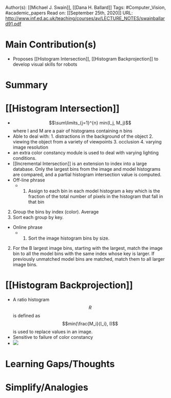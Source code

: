 Author(s): [[Michael J. Swain]], [[Dana H. Ballard]]
Tags: #Computer_Vision, #academic_papers
Read on: [[September 25th, 2020]]
URL: http://www.inf.ed.ac.uk/teaching/courses/av/LECTURE_NOTES/swainballard91.pdf
# Main Contribution(s)
- Proposes [[Histogram Intersection]], [[Histogram Backprojection]] to develop visual skills for robots
# Summary
#  [[Histogram Intersection]]
- $$\sum\limits_{j=1}^{n} min(I_j, M_j)$$ where I and M are a pair of histograms containing n bins
- Able to deal with: 
            1. distractions in the background of the object
            2. viewing the object from a variety of viewpoints
            3. occlusion
            4. varying image resolution
- an extra color constancy module is used to deal with varying lighting conditions.
- [[Incremental Intersection]] is an extension to index into a large database. Only the largest bins from the image and model histograms are compared, and a partial histogram intersection value is computed.
- Off-line phrase
    - 1. Assign to each bin in each model histogram a key which is the fraction of the total number of pixels in the histogram that fall in that bin
2. Group the bins by index (color). Average
3. Sort each group by key.
- Online phrase
    - 1. Sort the image histogram bins by size.
2. For the B largest image bins, starting with the largest, match the image bin to all the model bins with the same index whose key is larger. If previously unmatched model bins are matched, match them to all larger image bins.
#  [[Histogram Backprojection]]
- A ratio histogram $$R$$ is defined as $$min(\frac{M_i}{I_i}, I)$$ is used to replace values in an image.
- Sensitive to failure of color constancy
- ![](https://firebasestorage.googleapis.com/v0/b/firescript-577a2.appspot.com/o/imgs%2Fapp%2FPaperReadings%2FHa8H7mWoj0.png?alt=media&token=1438fb60-c980-49c2-8293-530da421e6cd)
# Learning Gaps/Thoughts
# Simplify/Analogies

